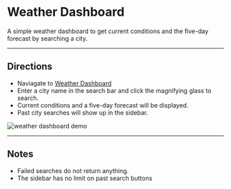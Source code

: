 # Weather Dashboard

A simple weather dashboard to get current conditions and the five-day forecast by searching a city.

---
## Directions

* Naviagate to [Weather Dashboard](https://wilmararturo.github.io/weather-dashboard/)
* Enter a city name in the search bar and click the magnifying glass to search.
* Current conditions and a five-day forecast will be displayed.
* Past city searches will show up in the sidebar.

![weather dashboard demo](./assets/weather_dashboard.gif)

---
## Notes

* Failed searches do not return anything.
* The sidebar has no limit on past search buttons
